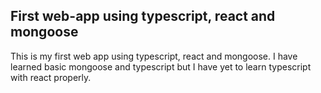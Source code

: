 ## First web-app using typescript, react and mongoose
This is my first web app using typescript, react and mongoose. I have learned basic mongoose and typescript but I have yet to learn typescript with react properly.
